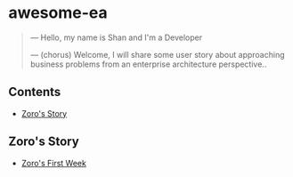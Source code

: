 # awesome-ea

> &mdash; Hello, my name is Shan and I'm a Developer
>
> &mdash; (chorus) Welcome, I will share some user story about approaching business problems from an enterprise architecture perspective..

## Contents  
* [Zoro's Story](#zoro's-story)
  
## Zoro's Story
* [Zoro's First Week](/userstory/s001/README.md)


